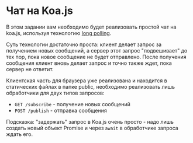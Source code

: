 # Чат на Koa.js

В этом задании вам необходимо будет реализовать простой чат на koa.js, используя технологию 
[long polling](http://learn.javascript.ru/xhr-longpoll).


Суть технологии достаточно проста: клиент делает запрос за получением новых сообщений, а сервер этот
запрос "подвешивает" до тех пор, пока новое сообщение не будет отправлено. После получения сообщения
клиент вновь делает запрос и точно также ждет, пока сервер не ответит.


Клиентская часть для браузера уже реализована и находится в статических файлах в папке public,
необходимо реализовать лишь обработчики для двух типов запросов:

- `GET /subscribe` - получение новых сообщений 
- `POST /publish` - отправка сообщения


Подсказка: "задержать" запрос в Koa.js очень просто - надо лишь создать новый объект Promise и 
через `await` в обработчике запроса ждать его.
